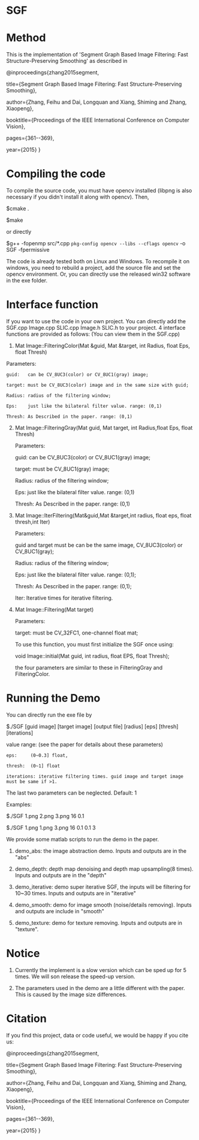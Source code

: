 # SGF
Method 
=========
This is the implementation of 'Segment Graph Based Image Filtering: Fast Structure-Preserving Smoothing' as 
described in 

@inproceedings{zhang2015segment,

  title={Segment Graph Based Image Filtering: Fast Structure-Preserving Smoothing},
  
  author={Zhang, Feihu and Dai, Longquan and Xiang, Shiming and Zhang, Xiaopeng},
  
  booktitle={Proceedings of the IEEE International Conference on Computer Vision},
  
  pages={361--369},
  
  year={2015}
}

Compiling the code
==================
To compile the source code, you must have opencv installed (libpng is also necessary if you didn't install it along with opencv). Then,

$cmake .

$make

or directly 

$g++ -fopenmp src/*.cpp `pkg-config opencv --libs --cflags opencv` -o SGF -fpermissive

The code is already tested both on Linux and Windows. 
To recompile it on windows, you need to rebuild a project, add the source file and set the opencv environment.
Or, you can directly use the released win32 software in the exe folder.

Interface function
==================
If you want to use the code in your own project. You can directly add the SGF.cpp Image.cpp SLIC.cpp Image.h SLIC.h to your project.
4 interface functions are provided as follows: (You can view them in the SGF.cpp)

1) Mat Image::FilteringColor(Mat &guid, Mat &target, int Radius, float Eps, float Thresh)
	
  Parameters:
  
    guid:	can be CV_8UC3(color) or CV_8UC1(gray) image;
  
	target:	must be CV_8UC3(color) image and in the same size with guid;
  
	Radius:	radius of the filtering window;
  
	Eps:	just like the bilateral filter value. range: (0,1)
  
	Thresh:	As Described in the paper. range: (0,1)
  
2) Mat Image::FilteringGray(Mat guid, Mat target, int Radius,float Eps, float Thresh)

	Parameters:
  
    guid: can be CV_8UC3(color) or CV_8UC1(gray) image;
  
    target:	must be CV_8UC1(gray) image;
  
	Radius:	radius of the filtering window;
  
	Eps:	just like the bilateral filter value. range: (0,1)
  
	Thresh:	As Described in the paper. range: (0,1)
  
3) Mat Image::IterFiltering(Mat&guid,Mat &target,int radius, float eps, float thresh,int Iter)

	Parameters:
  
    guid and target must be	can be the same image, CV_8UC3(color) or CV_8UC1(gray);
  
	Radius:	radius of the filtering window;
  
	Eps:	just like the bilateral filter value. range: (0,1);
  
	Thresh:	As Described in the paper. range: (0,1);
  
	Iter:	Iterative times for iterative filtering.

4) Mat Image::Filtering(Mat target)

	Parameters:
  
	target:	must be CV_32FC1, one-channel float mat;
  
	To use this function, you must first initialize the SGF once using: 
  
	void Image::initial(Mat guid, int radius, float EPS, float Thresh);
  
	the four parameters are similar to these in FilteringGray and FilteringColor.

Running the Demo
================

You can directly run the exe file by 

$./SGF [guid image] [target image] [output file] [radius] [eps] [thresh] [iterations]

value range: (see the paper for details about these parameters)

	eps:	 (0~0.3] float,
  
	thresh:	 (0~1] float
  
	iterations: iterative filtering times. guid image and target image must be same if >1.
	
The last two parameters can be neglected. Default: 1

Examples:

$./SGF 1.png 2.png 3.png 16 0.1 

$./SGF 1.png 1.png 3.png 16 0.1 0.1 3

We provide some matlab scripts to run the demo in the paper.

1) demo_abs:	the image abstraction demo. Inputs and outputs are in the "abs"

2) demo_depth:	depth map denoising and depth map upsampling(8 times). Inputs and outputs are in the "depth"

3) demo_iterative: demo super iterative SGF, the inputs will be filtering for 10~30 times. Inputs and outputs are in "iterative"

4) demo_smooth:	demo for image smooth (noise/details removing). Inputs and outputs are include in "smooth"

5) demo_texture: demo for texture removing. Inputs and outputs are in "texture".

Notice
========
1) Currently the implement is a slow version which can be sped up for 5 times. We will son release the speed-up version.

2) The parameters used in the demo are a little different with the paper. This is caused by the image size differences.

Citation
========

If you find this project, data or code useful, we would be happy if you cite us:

@inproceedings{zhang2015segment,

  title={Segment Graph Based Image Filtering: Fast Structure-Preserving Smoothing},
  
  author={Zhang, Feihu and Dai, Longquan and Xiang, Shiming and Zhang, Xiaopeng},
  
  booktitle={Proceedings of the IEEE International Conference on Computer Vision},
  
  pages={361--369},
  
  year={2015}
}

